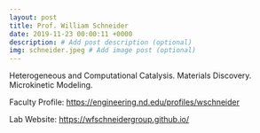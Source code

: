 ```yaml
---
layout: post
title: Prof. William Schneider
date: 2019-11-23 00:00:11 +0000
description: # Add post description (optional)
img: schneider.jpeg # Add image post (optional)
---
```

Heterogeneous and Computational Catalysis. Materials Discovery. Microkinetic Modeling.
<!--more-->

Faculty Profile: https://engineering.nd.edu/profiles/wschneider

Lab Website: https://wfschneidergroup.github.io/